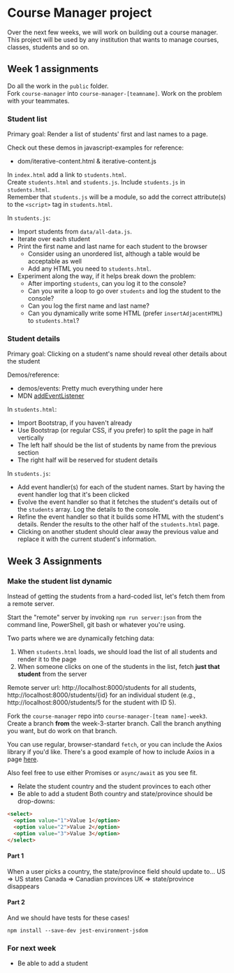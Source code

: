 # Course Manager project

Over the next few weeks, we will work on building out a course manager. This project will be used by any institution that wants to manage courses, classes, students and so on.

## Week 1 assignments

Do all the work in the `public` folder.  
Fork `course-manager` into `course-manager-[teamname]`. Work on the problem with your teammates.

### Student list

Primary goal: Render a list of students' first and last names to a page.

Check out these demos in javascript-examples for reference:

- dom/iterative-content.html & iterative-content.js

In `index.html` add a link to `students.html`.  
Create `students.html` and `students.js`. Include `students.js` in `students.html`.  
Remember that `students.js` will be a module, so add the correct attribute(s) to the `<script>` tag in `students.html`.

In `students.js`:

- Import students from `data/all-data.js`.
- Iterate over each student
- Print the first name and last name for each student to the browser
  - Consider using an unordered list, although a table would be acceptable as well
  - Add any HTML you need to `students.html`.
- Experiment along the way, if it helps break down the problem:
  - After importing `students`, can you log it to the console?
  - Can you write a loop to go over `students` and log the student to the console?
  - Can you log the first name and last name?
  - Can you dynamically write some HTML (prefer `insertAdjacentHTML`) to `students.html`?

### Student details

Primary goal: Clicking on a student's name should reveal other details about the student

Demos/reference:

- demos/events: Pretty much everything under here
- MDN [addEventListener](https://developer.mozilla.org/en-US/docs/Web/API/EventTarget/addEventListener)

In `students.html`:

- Import Bootstrap, if you haven't already
- Use Bootstrap (or regular CSS, if you prefer) to split the page in half vertically
- The left half should be the list of students by name from the previous section
- The right half will be reserved for student details

In `students.js`:

- Add event handler(s) for each of the student names. Start by having the event handler log that it's been clicked
- Evolve the event handler so that it fetches the student's details out of the `students` array. Log the details to the console.
- Refine the event handler so that it builds some HTML with the student's details. Render the results to the other half of the `students.html` page.
- Clicking on another student should clear away the previous value and replace it with the current student's information.

## Week 3 Assignments

### Make the student list dynamic

Instead of getting the students from a hard-coded list, let's fetch them from a remote server.

Start the "remote" server by invoking `npm run server:json` from the command line, PowerShell, git bash or whatever you're using.

Two parts where we are dynamically fetching data:

1. When `students.html` loads, we should load the list of all students and render it to the page
2. When someone clicks on one of the students in the list, fetch **just that student** from the server

Remote server url: http://localhost:8000/students for all students, http://localhost:8000/students/{id} for an individual student (e.g., http://localhost:8000/students/5 for the student with ID 5).

Fork the `course-manager` repo into `course-manager-[team name]-week3`. Create a branch **from** the week-3-starter branch. Call the branch anything you want, but do work on that branch.

You can use regular, browser-standard `fetch`, or you can include the Axios library if you'd like. There's a good example of how to include Axios in a page [here](https://github.com/EICPCohort7/javascript-examples/blob/main/demos/async/fetch-vs-axios.html).

Also feel free to use either Promises or `async/await` as you see fit.

- Relate the student country and the student provinces to each other
- Be able to add a student
  Both country and state/province should be drop-downs:

```html
<select>
  <option value="1">Value 1</option>
  <option value="2">Value 2</option>
  <option value="3">Value 3</option>
</select>
```

#### Part 1

When a user picks a country, the state/province field should update to...
US => US states
Canada => Canadian provinces
UK => state/province disappears

#### Part 2

And we should have tests for these cases!

```shell
npm install --save-dev jest-environment-jsdom
```

### For next week

- Be able to add a student

```

```
